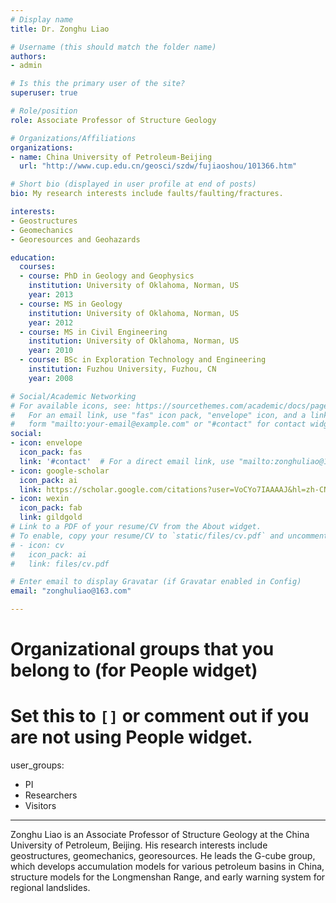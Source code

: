 ```yaml
---
# Display name
title: Dr. Zonghu Liao

# Username (this should match the folder name)
authors:
- admin

# Is this the primary user of the site?
superuser: true

# Role/position
role: Associate Professor of Structure Geology

# Organizations/Affiliations
organizations:
- name: China University of Petroleum-Beijing
  url: "http://www.cup.edu.cn/geosci/szdw/fujiaoshou/101366.htm"

# Short bio (displayed in user profile at end of posts)
bio: My research interests include faults/faulting/fractures.

interests:
- Geostructures
- Geomechanics
- Georesources and Geohazards

education:
  courses:
  - course: PhD in Geology and Geophysics
    institution: University of Oklahoma, Norman, US
    year: 2013
  - course: MS in Geology
    institution: University of Oklahoma, Norman, US
    year: 2012
  - course: MS in Civil Engineering
    institution: University of Oklahoma, Norman, US
    year: 2010
  - course: BSc in Exploration Technology and Engineering
    institution: Fuzhou University, Fuzhou, CN
    year: 2008

# Social/Academic Networking
# For available icons, see: https://sourcethemes.com/academic/docs/page-builder/#icons
#   For an email link, use "fas" icon pack, "envelope" icon, and a link in the
#   form "mailto:your-email@example.com" or "#contact" for contact widget.
social:
- icon: envelope
  icon_pack: fas
  link: '#contact'  # For a direct email link, use "mailto:zonghuliao@163.com".
- icon: google-scholar
  icon_pack: ai
  link: https://scholar.google.com/citations?user=VoCYo7IAAAAJ&hl=zh-CN
- icon: wexin
  icon_pack: fab
  link: gildgold
# Link to a PDF of your resume/CV from the About widget.
# To enable, copy your resume/CV to `static/files/cv.pdf` and uncomment the lines below.
# - icon: cv
#   icon_pack: ai
#   link: files/cv.pdf

# Enter email to display Gravatar (if Gravatar enabled in Config)
email: "zonghuliao@163.com"

---
```


# Organizational groups that you belong to (for People widget)
#   Set this to `[]` or comment out if you are not using People widget.
user_groups:
- PI
- Researchers
- Visitors
---

Zonghu Liao is an Associate Professor of Structure Geology at the China University of Petroleum, Beijing. His research interests include geostructures, geomechanics, georesources. He leads the G-cube group, which develops accumulation models for various petroleum basins in China, structure models for the Longmenshan Range, and early warning system for regional landslides. 
